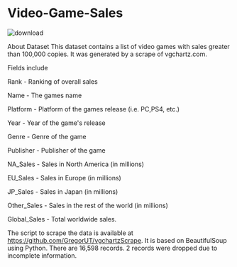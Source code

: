 # Video-Game-Sales
![download](https://github.com/Payal03Gawande/Video-Game-Sales/assets/132563037/2c8a3b2d-ecc8-41e7-b0da-286498b0c4fb)

About Dataset
This dataset contains a list of video games with sales greater than 100,000 copies. It was generated by a scrape of vgchartz.com.

Fields include

Rank - Ranking of overall sales

Name - The games name

Platform - Platform of the games release (i.e. PC,PS4, etc.)

Year - Year of the game's release

Genre - Genre of the game

Publisher - Publisher of the game

NA_Sales - Sales in North America (in millions)

EU_Sales - Sales in Europe (in millions)

JP_Sales - Sales in Japan (in millions)

Other_Sales - Sales in the rest of the world (in millions)

Global_Sales - Total worldwide sales.

The script to scrape the data is available at https://github.com/GregorUT/vgchartzScrape.
It is based on BeautifulSoup using Python.
There are 16,598 records. 2 records were dropped due to incomplete information.
